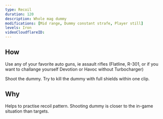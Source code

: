 ```yaml
---
type: Recoil
duration: 120
description: Whole mag dummy
modifications: [Mid range, Dummy constant strafe, Player still]
levels: Iron
videoCloudflareID:
---
```


## How

Use any of your favorite auto guns, ie assault rifles (Flatline, R-301, or if you want to challange yourself Devotion or Havoc without Turbocharger)

Shoot the dummy. Try to kill the dummy with full shields within one clip.

## Why

Helps to practise recoil pattern. Shooting dummy is closer to the in-game situation than targets.

